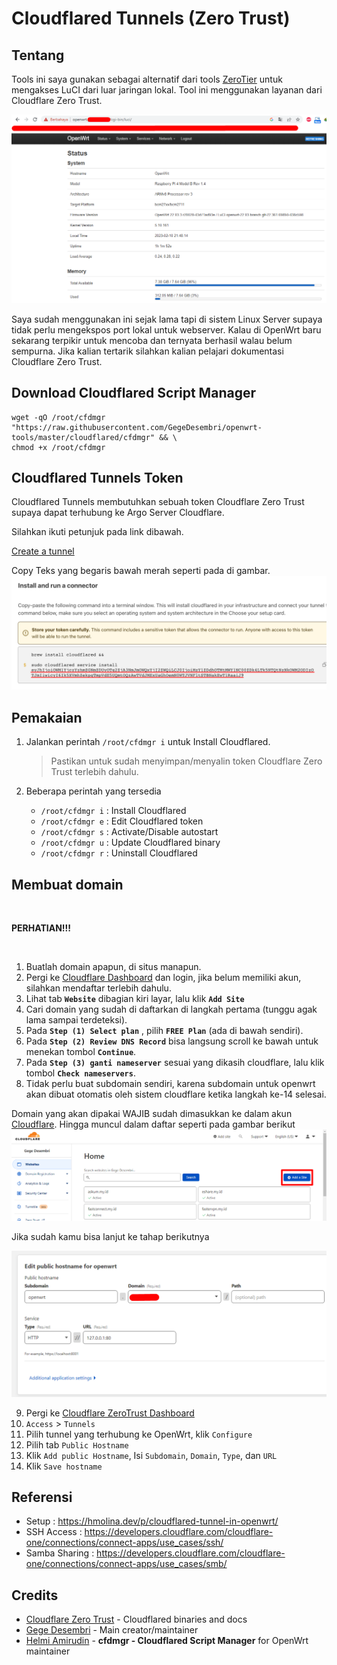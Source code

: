 # Cloudflared Tunnels (Zero Trust)

## Tentang

Tools ini saya gunakan sebagai alternatif dari tools [ZeroTier](https://openwrt.org/docs/guide-user/services/vpn/zerotier/start) untuk mengakses LuCI dari luar jaringan lokal. Tool ini menggunakan layanan dari Cloudflare Zero Trust.

![Token yang digunakan adalah yang bergaris bawah merah](https://raw.githubusercontent.com/GegeDesembri/openwrt-tools/master/cloudflared/assets/overview.png)

Saya sudah menggunakan ini sejak lama tapi di sistem Linux Server supaya tidak perlu mengekspos port lokal untuk webserver. Kalau di OpenWrt baru sekarang terpikir untuk mencoba dan ternyata berhasil walau belum sempurna. Jika kalian tertarik silahkan kalian pelajari dokumentasi Cloudflare Zero Trust.

## Download Cloudflared Script Manager

    wget -qO /root/cfdmgr "https://raw.githubusercontent.com/GegeDesembri/openwrt-tools/master/cloudflared/cfdmgr" && \
    chmod +x /root/cfdmgr

## Cloudflared Tunnels Token

Cloudflared Tunnels membutuhkan sebuah token Cloudflare Zero Trust supaya dapat terhubung ke Argo Server Cloudflare.

Silahkan ikuti petunjuk pada link dibawah.

[Create a tunnel](https://developers.cloudflare.com/cloudflare-one/connections/connect-apps/install-and-setup/tunnel-guide/remote/#1-create-a-tunnel)

Copy Teks yang begaris bawah merah seperti pada di gambar.
![Token yang digunakan adalah yang bergaris bawah merah](https://raw.githubusercontent.com/GegeDesembri/openwrt-tools/master/cloudflared/assets/token-example.png)

## Pemakaian

1. Jalankan perintah `/root/cfdmgr i` untuk Install Cloudflared.
    
    > Pastikan untuk sudah menyimpan/menyalin token Cloudflare Zero Trust terlebih dahulu.
    
2. Beberapa perintah yang tersedia

   - `/root/cfdmgr i` : Install Cloudflared
   - `/root/cfdmgr e` : Edit Cloudflared token
   - `/root/cfdmgr s` : Activate/Disable autostart
   - `/root/cfdmgr u` : Update Cloudflared binary
   - `/root/cfdmgr r` : Uninstall Cloudflared

## Membuat domain

</br>

**PERHATIAN!!!**

</br>

1. Buatlah domain apapun, di situs manapun.
2. Pergi ke [Cloudflare Dashboard](https://dash.cloudflare.com) dan login, jika belum memiliki akun, silahkan mendaftar terlebih dahulu.
3. Lihat tab **`Website`** dibagian kiri layar, lalu klik **`Add Site`**
4. Cari domain yang sudah di daftarkan di langkah pertama (tunggu agak lama sampai terdeteksi).
5. Pada **`Step (1) Select plan`** , pilih **`FREE Plan`** (ada di bawah sendiri).
6. Pada **`Step (2) Review DNS Record`** bisa langsung scroll ke bawah untuk menekan tombol **`Continue`**.
6. Pada **`Step (3) ganti nameserver`**  sesuai yang dikasih cloudflare, lalu klik tombol **`Check nameservers`**.
8. Tidak perlu buat subdomain sendiri, karena subdomain untuk openwrt akan dibuat otomatis oleh sistem cloudflare ketika langkah ke-14 selesai.

Domain yang akan dipakai WAJIB sudah dimasukkan ke dalam akun [Cloudflare](https://dash.cloudflare.com/). Hingga muncul dalam daftar seperti pada gambar berikut</br>
![Domain Ready](https://raw.githubusercontent.com/GegeDesembri/openwrt-tools/master/cloudflared/assets/domain-ready.png)

Jika sudah kamu bisa lanjut ke tahap berikutnya

![Create Domain](https://raw.githubusercontent.com/GegeDesembri/openwrt-tools/master/cloudflared/assets/create-domain.png)

9. Pergi ke [Cloudflare ZeroTrust Dashboard](https://one.dash.cloudflare.com/)
10. `Access` > `Tunnels`
11. Pilih tunnel yang terhubung ke OpenWrt, klik `Configure`
12. Pilih tab `Public Hostname`
13. Klik `Add public Hostname`, Isi `Subdomain`, `Domain`, `Type`, dan `URL`
14. Klik `Save hostname`

## Referensi

- Setup : https://hmolina.dev/p/cloudflared-tunnel-in-openwrt/
- SSH Access : https://developers.cloudflare.com/cloudflare-one/connections/connect-apps/use_cases/ssh/
- Samba Sharing : https://developers.cloudflare.com/cloudflare-one/connections/connect-apps/use_cases/smb/

## Credits
- [Cloudflare Zero Trust](https://developers.cloudflare.com/cloudflare-one/connections/connect-apps/install-and-setup/tunnel-guide/remote/#1-create-a-tunnel) - Cloudflared binaries and docs
- [Gege Desembri](https://github.com/GegeDesembri) - Main creator/maintainer
- [Helmi Amirudin](https://helmiau.com/pay) - **cfdmgr - Cloudflared Script Manager** for OpenWrt maintainer
